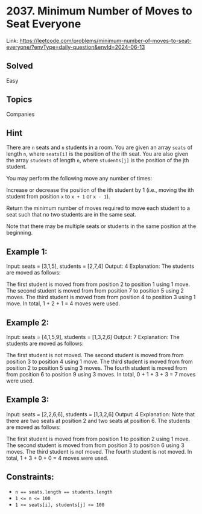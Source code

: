 # 2037. Minimum Number of Moves to Seat Everyone
Link: https://leetcode.com/problems/minimum-number-of-moves-to-seat-everyone/?envType=daily-question&envId=2024-06-13
## Solved
Easy

## Topics
Companies

## Hint
There are `n` seats and `n` students in a room. You are given an array `seats` of length `n`, where `seats[i]` is the position of the ith seat. You are also given the array `students` of length `n`, where `students[j]` is the position of the jth student.

You may perform the following move any number of times:

Increase or decrease the position of the ith student by 1 (i.e., moving the ith student from position `x` to `x + 1` or `x - 1`).

Return the minimum number of moves required to move each student to a seat such that no two students are in the same seat.

Note that there may be multiple seats or students in the same position at the beginning.

## Example 1:
Input: seats = [3,1,5], students = [2,7,4]
Output: 4
Explanation: The students are moved as follows:

The first student is moved from from position 2 to position 1 using 1 move.
The second student is moved from from position 7 to position 5 using 2 moves.
The third student is moved from from position 4 to position 3 using 1 move.
In total, 1 + 2 + 1 = 4 moves were used.


## Example 2:
Input: seats = [4,1,5,9], students = [1,3,2,6]
Output: 7
Explanation: The students are moved as follows:

The first student is not moved.
The second student is moved from from position 3 to position 4 using 1 move.
The third student is moved from from position 2 to position 5 using 3 moves.
The fourth student is moved from from position 6 to position 9 using 3 moves.
In total, 0 + 1 + 3 + 3 = 7 moves were used.


## Example 3:
Input: seats = [2,2,6,6], students = [1,3,2,6]
Output: 4
Explanation: Note that there are two seats at position 2 and two seats at position 6.
The students are moved as follows:

The first student is moved from from position 1 to position 2 using 1 move.
The second student is moved from from position 3 to position 6 using 3 moves.
The third student is not moved.
The fourth student is not moved.
In total, 1 + 3 + 0 + 0 = 4 moves were used.


## Constraints:
- `n == seats.length == students.length`
- `1 <= n <= 100`
- `1 <= seats[i], students[j] <= 100`
